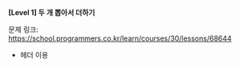 **[Level 1] 두 개 뽑아서 더하기**

문제 링크: https://school.programmers.co.kr/learn/courses/30/lessons/68644

* <algorithm> 헤더 이용
